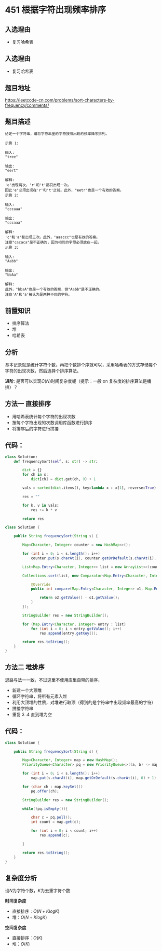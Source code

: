 # 451 根据字符出现频率排序

## 入选理由

- 复习哈希表

## 入选理由

- 复习哈希表

## 题目地址

https://leetcode-cn.com/problems/sort-characters-by-frequency/comments/

## 题目描述

```
给定一个字符串，请将字符串里的字符按照出现的频率降序排列。

示例 1:

输入:
"tree"

输出:
"eert"

解释:
'e'出现两次，'r'和't'都只出现一次。
因此'e'必须出现在'r'和't'之前。此外，"eetr"也是一个有效的答案。
示例 2:

输入:
"cccaaa"

输出:
"cccaaa"

解释:
'c'和'a'都出现三次。此外，"aaaccc"也是有效的答案。
注意"cacaca"是不正确的，因为相同的字母必须放在一起。
示例 3:

输入:
"Aabb"

输出:
"bbAa"

解释:
此外，"bbaA"也是一个有效的答案，但"Aabb"是不正确的。
注意'A'和'a'被认为是两种不同的字符。
```

## 前置知识

- 排序算法
- 堆
- 哈希表

## 分析

基本记录就是统计字符个数，再把个数排个序就可以，采用哈希表的方式存储每个字符的出现次数，然后选择个排序算法。

**进阶:** 是否可以实现$O(N)$时间复杂度呢（提示：一般 on 复杂度的排序算法是桶排）？

## 方法一 直接排序

- 用哈希表统计每个字符的出现次数
- 按每个字符出现的次数调用库函数进行排序
- 将排序后的字符进行拼接

## 代码：

```python
class Solution:
    def frequencySort(self, s: str) -> str:

        dict = {}
        for ch in s:
            dict[ch] = dict.get(ch, 0) + 1

        vals = sorted(dict.items(), key=lambda x : x[1], reverse=True)

        res = ""

        for k, v in vals:
            res += k * v

        return res
```

```java
class Solution {

    public String frequencySort(String s) {

        Map<Character, Integer> counter = new HashMap<>();

        for (int i = 0; i < s.length(); i++)
            counter.put(s.charAt(i), counter.getOrDefault(s.charAt(i), 0) + 1);

        List<Map.Entry<Character, Integer>> list = new ArrayList<>(counter.entrySet());

        Collections.sort(list, new Comparator<Map.Entry<Character, Integer>>() {

            @Override
            public int compare(Map.Entry<Character, Integer> o1, Map.Entry<Character, Integer> o2) {

                return o2.getValue() - o1.getValue();
            }
        });

        StringBuilder res = new StringBuilder();

        for (Map.Entry<Character, Integer> entry : list)
            for (int i = 0; i < entry.getValue(); i++)
                res.append(entry.getKey());

        return res.toString();
    }
}

```

## 方法二 堆排序

思路与法一一致，不过这里不使用库里自带的排序，

- 新建一个大顶堆
- 循环字符串，将所有元素入堆
- 利用大顶堆的性质，对堆进行取顶（得到的是字符串中出现频率最高的字符）
- 拼接字符串
- 重复 3 .4 直到堆为空

## 代码：

```java
class Solution {

    public String frequencySort(String s) {

        Map<Character, Integer> map = new HashMap();
        PriorityQueue<Character> pq = new PriorityQueue<>((a, b) -> map.get(b) - map.get(a));

        for (int i = 0; i < s.length(); i++)
            map.put(s.charAt(i), map.getOrDefault(s.charAt(i), 0) + 1);

        for (char ch : map.keySet())
            pq.offer(ch);

        StringBuilder res = new StringBuilder();

        while(!pq.isEmpty()){

            char c = pq.poll();
            int count = map.get(c);

            for (int i = 0; i < count; i++)
                res.append(c);

        }

        return res.toString();
    }
}
```

## 复杂度分析

设$N$为字符个数，$K$为去重字符个数

**时间复杂度**

- 直接排序：$O(N+KlogK)$
- 堆：$O(N+KlogK)$

**空间复杂度**

- 直接排序：$O(K)$
- 堆：$O(K)$
